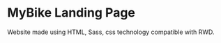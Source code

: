 <h1>MyBike Landing Page</h1>

<p>Website made using HTML, Sass, css technology compatible with RWD.</p>

